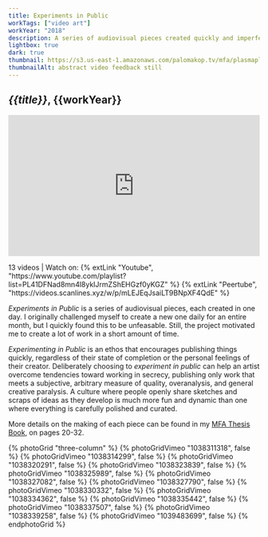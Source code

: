 ```yaml
---
title: Experiments in Public
workTags: ["video art"]
workYear: "2018"
description: A series of audiovisual pieces created quickly and imperfectly
lightbox: true
dark: true
thumbnail: https://s3.us-east-1.amazonaws.com/palomakop.tv/mfa/plasmaplex.jpg
thumbnailAlt: abstract video feedback still
---
```


## *{{title}}*, {{workYear}}

<div class="video-container">
  <div class="video-iframe-container" style="position:relative;overflow:hidden;max-height:max(90vh, 200px);width:auto;aspect-ratio:500/281;margin-left:auto;margin-right:auto;">
    <iframe src="https://videos.scanlines.xyz/video-playlists/embed/a8335ee7-53c1-46a5-abd3-c9af629ceca6?warningTitle=0&peertubeLink=0&p2p=0" width="500" height="281" frameborder="0" allow="fullscreen; picture-in-picture" allowfullscreen style="position:absolute;top:0;left:0;bottom:0;right:0;width:100%;height:100%;" loading="lazy">
    </iframe>
  </div>
  <p class="video-caption">13 videos | Watch on: {% extLink "Youtube", "https://www.youtube.com/playlist?list=PL41DFNad8mn4l8ykIJrmZShEHGzf0yKGZ" %} {% extLink "Peertube", "https://videos.scanlines.xyz/w/p/mLEJEqJsaiLT9BNpXF4QdE" %}</p></div>

*Experiments in Public* is a series of audiovisual pieces, each created in one day. I originally challenged myself to create a new one daily for an entire month, but I quickly found this to be unfeasable. Still, the project motivated me to create a lot of work in a short amount of time.

*Experimenting in Public* is an ethos that encourages publishing things quickly, regardless of their state of completion or the personal feelings of their creator. Deliberately choosing to *experiment in public* can help an artist overcome tendencies toward working in secrecy, publishing only work that meets a subjective, arbitrary measure of quality, overanalysis, and general creative paralysis. A culture where people openly share sketches and scraps of ideas as they develop is much more fun and dynamic than one where everything is carefully polished and curated.

More details on the making of each piece can be found in my <a href="/mfa">MFA Thesis Book</a>, on pages 20-32.

{% photoGrid "three-column" %}
{% photoGridVimeo "1038311318", false %}
{% photoGridVimeo "1038314299", false %}
{% photoGridVimeo "1038320291", false %}
{% photoGridVimeo "1038323839", false %}
{% photoGridVimeo "1038325989", false %}
{% photoGridVimeo "1038327082", false %}
{% photoGridVimeo "1038327790", false %}
{% photoGridVimeo "1038330332", false %}
{% photoGridVimeo "1038334362", false %}
{% photoGridVimeo "1038335442", false %}
{% photoGridVimeo "1038337507", false %}
{% photoGridVimeo "1038339258", false %}
{% photoGridVimeo "1039483699", false %}
{% endphotoGrid %}
